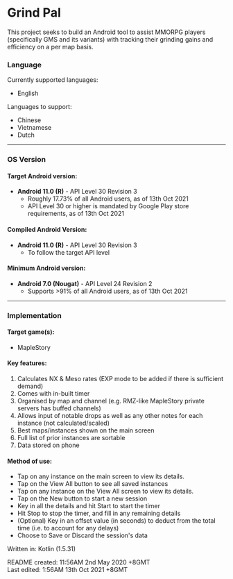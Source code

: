 # Grind Pal
This project seeks to build an Android tool to assist MMORPG players (specifically GMS and its variants) with tracking their grinding gains and efficiency on a per map basis.


### Language
Currently supported languages:
  - English
    
Languages to support:
  - Chinese
  - Vietnamese
  - Dutch

---

### OS Version
#### Target Android version:
  - **Android 11.0 (R)** - API Level 30 Revision 3
    - Roughly 17.73% of all Android users, as of 13th Oct 2021
    - API Level 30 or higher is mandated by Google Play store requirements, as of 13th Oct 2021  

#### Compiled Android Version:
  - **Android 11.0 (R)** - API Level 30 Revision 3
    - To follow the target API level  

#### Minimum Android version:
  - **Android 7.0 (Nougat)** - API Level 24 Revision 2
    - Supports >91% of all Android users, as of 13th Oct 2021  

---

### Implementation

#### Target game(s):
  - MapleStory

#### Key features:
  1) Calculates NX & Meso rates (EXP mode to be added if there is sufficient demand)
  2) Comes with in-built timer
  3) Organised by map and channel (e.g. RMZ-like MapleStory private servers has buffed channels)
  4) Allows input of notable drops as well as any other notes for each instance (not calculated/scaled)
  5) Best maps/instances shown on the main screen
  6) Full list of prior instances are sortable
  7) Data stored on phone

#### Method of use:
  - Tap on any instance on the main screen to view its details.
  - Tap on the View All button to see all saved instances
  - Tap on any instance on the View All screen to view its details.
  - Tap on the New button to start a new session
  - Key in all the details and hit Start to start the timer
  - Hit Stop to stop the timer, and fill in any remaining details
  - (Optional) Key in an offset value (in seconds) to deduct from the total time (i.e. to account for any delays)
  - Choose to Save or Discard the session's data

Written in: Kotlin (1.5.31)  

README created: 11:56AM 2nd May 2020 +8GMT  
Last edited: 1:56AM 13th Oct 2021 +8GMT  

